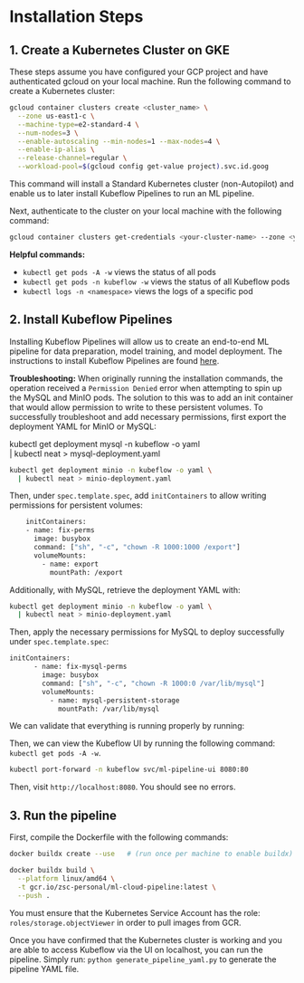 # Installation Steps

## 1. Create a Kubernetes Cluster on GKE

These steps assume you have configured your GCP project and have authenticated gcloud on your local machine.  Run the following command to create a Kubernetes cluster:

```bash
gcloud container clusters create <cluster_name> \
  --zone us-east1-c \
  --machine-type=e2-standard-4 \
  --num-nodes=3 \
  --enable-autoscaling --min-nodes=1 --max-nodes=4 \
  --enable-ip-alias \
  --release-channel=regular \
  --workload-pool=$(gcloud config get-value project).svc.id.goog

```

This command will install a Standard Kubernetes cluster (non-Autopilot) and enable us to later install Kubeflow Pipelines to run an ML pipeline.

Next, authenticate to the cluster on your local machine with the following command:

```bash
gcloud container clusters get-credentials <your-cluster-name> --zone <your-cluster-zone>
```

**Helpful commands:**

- `kubectl get pods -A -w` views the status of all pods
- `kubectl get pods -n kubeflow -w` views the status of all Kubeflow pods
- `kubectl logs -n <namespace>` views the logs of a specific pod

## 2. Install Kubeflow Pipelines

Installing Kubeflow Pipelines will allow us to create an end-to-end ML pipeline for data preparation, model training, and model deployment. The instructions to install Kubeflow Pipelines are found [here](https://www.kubeflow.org/docs/components/pipelines/operator-guides/installation/).

**Troubleshooting:**
When originally running the installation commands, the operation received a `Permission Denied` error when attempting to spin up the MySQL and MinIO pods.  The solution to this was to add an init container that would allow permission to write to these persistent volumes.  To successfully troubleshoot and add necessary permissions, first export the deployment YAML for MinIO or MySQL:

kubectl get deployment mysql -n kubeflow -o yaml \
  | kubectl neat > mysql-deployment.yaml

```bash
kubectl get deployment minio -n kubeflow -o yaml \
  | kubectl neat > minio-deployment.yaml
```

Then, under `spec.template.spec`, add `initContainers` to allow writing permissions for persistent volumes:

```bash
    initContainers:
    - name: fix-perms
      image: busybox
      command: ["sh", "-c", "chown -R 1000:1000 /export"]
      volumeMounts:
        - name: export
          mountPath: /export
```

Additionally, with MySQL, retrieve the deployment YAML with:

```bash
kubectl get deployment minio -n kubeflow -o yaml \
  | kubectl neat > minio-deployment.yaml
```

Then, apply the necessary permissions for MySQL to deploy successfully under `spec.template.spec`:

```bash
initContainers:
      - name: fix-mysql-perms
        image: busybox
        command: ["sh", "-c", "chown -R 1000:0 /var/lib/mysql"]
        volumeMounts:
          - name: mysql-persistent-storage
            mountPath: /var/lib/mysql
```

We can validate that everything is running properly by running:

Then, we can view the Kubeflow UI by running the following command: `kubectl get pods -A -w`.

```bash
kubectl port-forward -n kubeflow svc/ml-pipeline-ui 8080:80
```

Then, visit `http://localhost:8080`. You should see no errors.

## 3. Run the pipeline

First, compile the Dockerfile with the following commands:

```bash
docker buildx create --use   # (run once per machine to enable buildx)

docker buildx build \
  --platform linux/amd64 \
  -t gcr.io/zsc-personal/ml-cloud-pipeline:latest \
  --push .
```

You must ensure that the Kubernetes Service Account has the role: `roles/storage.objectViewer` in order to pull images from GCR.

Once you have confirmed that the Kubernetes cluster is working and you are able to access Kubeflow via the UI on localhost, you can run the pipeline. Simply run: `python generate_pipeline_yaml.py` to generate the pipeline YAML file.  

